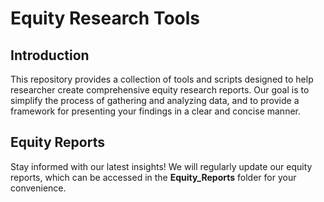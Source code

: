 # Equity Research Tools

## Introduction

This repository provides a collection of tools and scripts designed to help researcher create comprehensive equity research reports. Our goal is to simplify the process of gathering and analyzing data, and to provide a framework for presenting your findings in a clear and concise manner.

## Equity Reports
Stay informed with our latest insights! We will regularly update our equity reports, which can be accessed in the **Equity_Reports** folder for your convenience.
